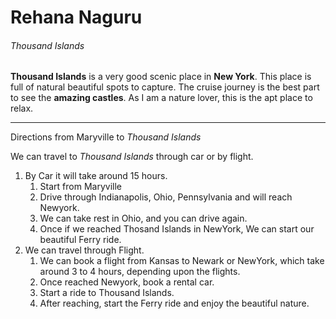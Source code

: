 # Rehana Naguru 
###### Thousand Islands

**Thousand Islands** is a very good scenic place in **New York**. This place is full of natural beautiful spots to capture. The cruise journey is the  best part to see the **amazing castles**. As I am a nature lover, this is the apt place to relax.

****

Directions from Maryville to *Thousand Islands*

We can travel to *Thousand Islands* through car or by flight.
1. By Car it will take around 15 hours.
   1. Start from Maryville 
   2. Drive through Indianapolis, Ohio, Pennsylvania and will reach Newyork.
   3. We can take rest in Ohio, and you can drive again.
   4. Once if we reached Thosand Islands in NewYork, We can start our beautiful Ferry ride.
2. We can travel through Flight.
   1. We can book a flight from Kansas to Newark or NewYork, which take around 3 to 4 hours, depending upon the flights.
   2. Once reached Newyork, book a rental car.
   3. Start a ride to Thousand Islands.
   4. After reaching, start the Ferry ride and enjoy the beautiful nature.



